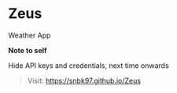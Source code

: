 # Zeus
Weather App





**Note to self**

Hide API keys and credentials, next time onwards

>Visit: https://snbk97.github.io/Zeus

